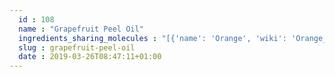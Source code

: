 ```yaml
---
  id : 108
  name : "Grapefruit Peel Oil"
  ingredients_sharing_molecules : "[{'name': 'Orange', 'wiki': 'Orange_(fruit)', 'id': 194, 'category': 'Fruit', 'common_molecules': [15394, 62350, 8164, 8914, 9855795, 102611, 1268142, 9017, 8500]}, {'name': 'Black Currant', 'wiki': 'Blackcurrant', 'id': 174, 'category': 'Fruit', 'common_molecules': [15394, 102667, 8914, 102611, 9017, 8500]}, {'name': 'Lemon', 'wiki': 'Lemon', 'id': 240, 'category': 'Fruit Citrus', 'common_molecules': [379, 15394, 8164, 8914, 1268142, 9017]}, {'name': 'Cognac Brandy', 'wiki': 'Cognac', 'id': 17, 'category': 'Beverage Alcoholic', 'common_molecules': [10362, 8500, 379, 16617, 102667]}, {'name': 'Lemon Peel Oil', 'wiki': 'Lemon', 'id': 114, 'category': 'Essential Oil', 'common_molecules': [9855795, 379, 62350, 9017, 8164]}]"
  slug : grapefruit-peel-oil
  date : 2019-03-26T08:47:11+01:00
---
```




